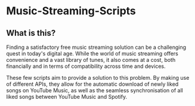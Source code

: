 # Music-Streaming-Scripts

## What is this?

Finding a satisfactory free music streaming solution can be a challenging quest in today's digital age.
While the world of music streaming offers convenience and a vast library of tunes, it also comes at a cost,
both financially and in terms of compatibility across time and devices.

These few scripts aim to provide a solution to this problem. By making use of different APIs, they allow for
the automatic download of newly liked songs on YouTube Music, as well as the seamless synchronisation of
all liked songs between YouTube Music and Spotify.